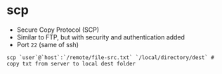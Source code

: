 # scp

- Secure Copy Protocol (SCP)
- Similar to FTP, but with security and authentication added
- Port `22` (same of ssh)

```shell
scp `user`@`host`:`/remote/file-src.txt` `/local/directory/dest` # copy txt from server to local dest folder
```
